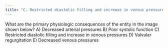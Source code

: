 ```yaml
---
title: "C. Restricted diastolic filling and increase in venous pressures. The figures shown above are T1-weighted and T1-weighted with fat saturation images. The images show a pericardium that is thicker than 3 mm (arrows). This finding is consistent with constricted pericarditis in the appropriate clinical setting."
---
```

What are the primary physiologic consequences of the entity in the image shown below?
A) Decreased arterial pressures
B) Poor systolic function
C) Restricted diastolic filling and increase in venous pressures
D) Valvular regurgitation
E) Decreased venous pressures

